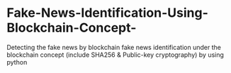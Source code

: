 # Fake-News-Identification-Using-Blockchain-Concept-
Detecting the fake news by blockchain 
fake news identification under the blockchain concept (include SHA256 & Public-key cryptography) by using python
